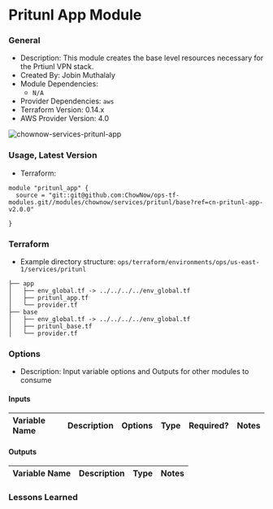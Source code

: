 # Pritunl App Module

### General

* Description: This module creates the base level resources necessary for the Prtiunl VPN stack.
* Created By: Jobin Muthalaly
* Module Dependencies:
  * `N/A`
* Provider Dependencies: `aws`
* Terraform Version: 0.14.x
* AWS Provider Version: 4.0

![chownow-services-pritunl-app](https://github.com/ChowNow/ops-tf-modules/workflows/chownow-services-pritunl-app/badge.svg)

### Usage, Latest Version

* Terraform:

```hcl
module "pritunl_app" {
  source = "git::git@github.com:ChowNow/ops-tf-modules.git//modules/chownow/services/pritunl/base?ref=cn-pritunl-app-v2.0.0"

}
```


### Terraform

* Example directory structure: `ops/terraform/environments/ops/us-east-1/services/pritunl`
```
├── app
│   ├── env_global.tf -> ../../../../env_global.tf
│   ├── pritunl_app.tf
│   └── provider.tf
├── base
│   ├── env_global.tf -> ../../../../env_global.tf
│   ├── pritunl_base.tf
│   └── provider.tf
```

### Options

* Description: Input variable options and Outputs for other modules to consume

#### Inputs

| Variable Name           | Description                                       | Options      |  Type  | Required? | Notes |
| :-----------------------| :------------------------------------------------ | :----------- | :----: | :-------: | :---- |



#### Outputs

| Variable Name | Description | Type  | Notes |
| :------------ | :---------- | :---: | :---- |


### Lessons Learned


